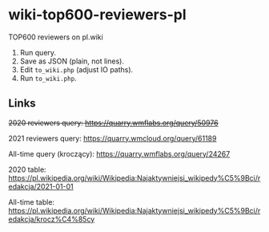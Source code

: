 # wiki-top600-reviewers-pl
TOP600 reviewers on pl.wiki

1. Run query.
2. Save as JSON (plain, not lines).
3. Edit `to_wiki.php` (adjust IO paths).
4. Run `to_wiki.php`.

## Links ##

<del>2020 reviewers query:
https://quarry.wmflabs.org/query/50976</del>

2021 reviewers query:
https://quarry.wmcloud.org/query/61189

All-time query (kroczący):
https://quarry.wmflabs.org/query/24267

2020 table:
https://pl.wikipedia.org/wiki/Wikipedia:Najaktywniejsi_wikipedy%C5%9Bci/redakcja/2021-01-01

All-time table:
https://pl.wikipedia.org/wiki/Wikipedia:Najaktywniejsi_wikipedy%C5%9Bci/redakcja/krocz%C4%85cy
